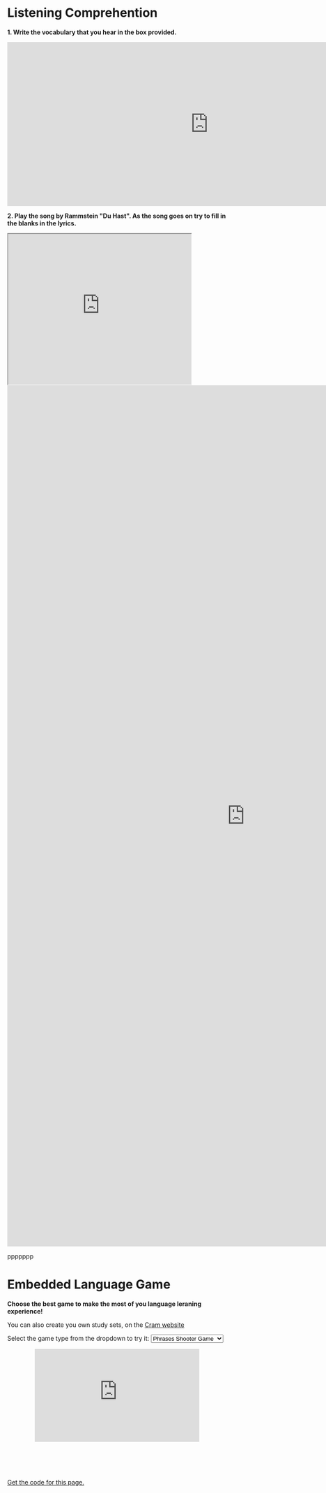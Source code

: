
<h1>Listening Comprehention</h1>
<p><b>1. Write the vocabulary that you hear in the box provided.</b></p>

<iframe src="https://h5p.org/h5p/embed/1061799" width="922" height="376" frameborder="0" allowfullscreen="allowfullscreen" allow="geolocation *; microphone *; camera *; midi *; encrypted-media *"></iframe><script src="https://h5p.org/sites/all/modules/h5p/library/js/h5p-resizer.js" charset="UTF-8"></script>

<br>

<p><b>2. Play the song by Rammstein "Du Hast". As the song goes on try to fill in the blanks in the lyrics.</b></p>
  
<iframe width="420" height="345" src="https://www.youtube.com/embed/W3q8Od5qJio">
</iframe>


<iframe src="https://h5p.org/h5p/embed/1078710" width="1090" height="1974" frameborder="0" allowfullscreen="allowfullscreen" allow="geolocation *; microphone *; camera *; midi *; encrypted-media *"></iframe><script src="https://h5p.org/sites/all/modules/h5p/library/js/h5p-resizer.js" charset="UTF-8"></script>

ppppppp


<style>
.iframe-container {
  position: relative;
  width: 100%;
  overflow: hidden;
  padding-top: 56.25%; /* 16:9 Aspect Ratio */
}

.responsive-iframe {
  position: absolute;
  top: 0;
  left: 0;
  bottom: 0;
  right: 0;
  width: 75%;
  height: 75%;
  border: none;
  margin-left: auto;
  margin-right: auto;
}


@media screen and (max-width: 800px) {
  .responsive-iframe {
  position: absolute;
  top: 0;
  left: 0;
  bottom: 0;
  right: 0;
  width: 100%;
  height: 100%;
  border: none;
}
}

</style>

<h1>Embedded Language Game</h1>
<p><b>Choose the best game to make the most of you language leraning experience!</b></p>
<p>You can also create you own study sets, on the <a href="https://www.cram.com/">Cram website</a></p>

<p>Select the game type from the dropdown to try it:  
  <select name="" id="list" onclick="loadFrame()">
    <option value="shooter">Phrases Shooter Game</option>
    <option value="matching">Phrases matching game</option>
  </select>
</p>

    
  <div class="iframe-container">
<iframe class="responsive-iframe" id="ifrm" src="https://www.cram.com/flashcards/games/jewel/flashcards-11858303">
  <p>Your browser does not support iframes.</p>
  </iframe>
  </div>
  
<p><a href="https://raw.githubusercontent.com/martinbarge/templatetest/main/games.md">Get the code for this page.</a></p>

<script>
function loadFrame() {
  let e = document.getElementById("list");
  let url = e.options[e.selectedIndex].value;
  
  if (url == "shooter"){
  let gameUrl = "https://www.cram.com/flashcards/games/stellar-speller/flashcards-11858303";
  document.getElementById("ifrm").src = gameUrl;
  }
  
  if (url == "matching"){
  let gameUrl = "https://www.cram.com/flashcards/games/jewel/flashcards-11858303";
  document.getElementById("ifrm").src = gameUrl;
  }
}
</script>
